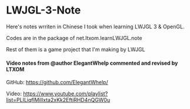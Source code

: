 # LWJGL-3-Note

Here's notes wrriten in Chinese I took when learning LWJGL 3 & OpenGL.

Codes are in the package of net.ltxom.learnLWJGL.note

Rest of them is a game project that I'm making by LWJGL



#### Video notes from @author ElegantWhelp commented and revised by LTXOM

GitHub: https://github.com/ElegantWhelp/

Video: https://www.youtube.com/playlist?list=PLILiqflMilIxta2xKk2EftiRHD4nQGW0u
